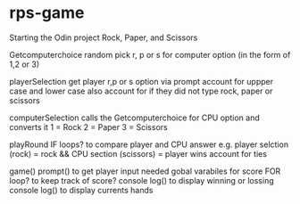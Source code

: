 # rps-game
Starting the Odin project Rock, Paper, and Scissors 

Getcomputerchoice 
random pick r, p or s for computer option (in the form of 1,2 or 3)

playerSelection
get player r,p or s option via prompt 
account for uppper case and lower case
also account for if they did not type rock, paper or scissors

computerSelection
calls the Getcomputerchoice for CPU option and converts it
1 = Rock
2 = Paper
3 = Scissors

playRound
IF loops? to compare player and CPU answer
e.g. player selction (rock) = rock && CPU section (scissors) = player wins
account for ties

game()
prompt() to get player input
needed gobal varabiles for score
FOR loop? to keep track of score?
console log() to display winning or lossing
console log() to display currents hands

